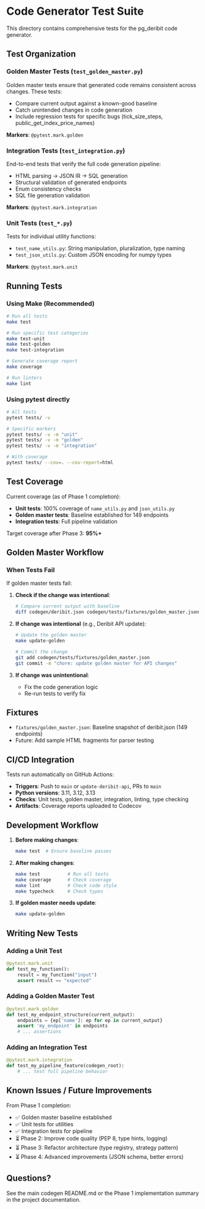 # Code Generator Test Suite

This directory contains comprehensive tests for the pg_deribit code generator.

## Test Organization

### Golden Master Tests (`test_golden_master.py`)
Golden master tests ensure that generated code remains consistent across changes. These tests:
- Compare current output against a known-good baseline
- Catch unintended changes in code generation
- Include regression tests for specific bugs (tick_size_steps, public_get_index_price_names)

**Markers**: `@pytest.mark.golden`

### Integration Tests (`test_integration.py`)
End-to-end tests that verify the full code generation pipeline:
- HTML parsing → JSON IR → SQL generation
- Structural validation of generated endpoints
- Enum consistency checks
- SQL file generation validation

**Markers**: `@pytest.mark.integration`

### Unit Tests (`test_*.py`)
Tests for individual utility functions:
- `test_name_utils.py`: String manipulation, pluralization, type naming
- `test_json_utils.py`: Custom JSON encoding for numpy types

**Markers**: `@pytest.mark.unit`

## Running Tests

### Using Make (Recommended)
```bash
# Run all tests
make test

# Run specific test categories
make test-unit
make test-golden
make test-integration

# Generate coverage report
make coverage

# Run linters
make lint
```

### Using pytest directly
```bash
# All tests
pytest tests/ -v

# Specific markers
pytest tests/ -v -m "unit"
pytest tests/ -v -m "golden"
pytest tests/ -v -m "integration"

# With coverage
pytest tests/ --cov=. --cov-report=html
```

## Test Coverage

Current coverage (as of Phase 1 completion):
- **Unit tests**: 100% coverage of `name_utils.py` and `json_utils.py`
- **Golden master tests**: Baseline established for 149 endpoints
- **Integration tests**: Full pipeline validation

Target coverage after Phase 3: **95%+**

## Golden Master Workflow

### When Tests Fail
If golden master tests fail:

1. **Check if the change was intentional**:
   ```bash
   # Compare current output with baseline
   diff codegen/deribit.json codegen/tests/fixtures/golden_master.json
   ```

2. **If change was intentional** (e.g., Deribit API update):
   ```bash
   # Update the golden master
   make update-golden

   # Commit the change
   git add codegen/tests/fixtures/golden_master.json
   git commit -m "chore: update golden master for API changes"
   ```

3. **If change was unintentional**:
   - Fix the code generation logic
   - Re-run tests to verify fix

## Fixtures

- `fixtures/golden_master.json`: Baseline snapshot of deribit.json (149 endpoints)
- Future: Add sample HTML fragments for parser testing

## CI/CD Integration

Tests run automatically on GitHub Actions:
- **Triggers**: Push to `main` or `update-deribit-api`, PRs to `main`
- **Python versions**: 3.11, 3.12, 3.13
- **Checks**: Unit tests, golden master, integration, linting, type checking
- **Artifacts**: Coverage reports uploaded to Codecov

## Development Workflow

1. **Before making changes**:
   ```bash
   make test  # Ensure baseline passes
   ```

2. **After making changes**:
   ```bash
   make test          # Run all tests
   make coverage      # Check coverage
   make lint          # Check code style
   make typecheck     # Check types
   ```

3. **If golden master needs update**:
   ```bash
   make update-golden
   ```

## Writing New Tests

### Adding a Unit Test
```python
@pytest.mark.unit
def test_my_function():
    result = my_function("input")
    assert result == "expected"
```

### Adding a Golden Master Test
```python
@pytest.mark.golden
def test_my_endpoint_structure(current_output):
    endpoints = {ep['name']: ep for ep in current_output}
    assert 'my_endpoint' in endpoints
    # ... assertions
```

### Adding an Integration Test
```python
@pytest.mark.integration
def test_my_pipeline_feature(codegen_root):
    # ... test full pipeline behavior
```

## Known Issues / Future Improvements

From Phase 1 completion:
- ✅ Golden master baseline established
- ✅ Unit tests for utilities
- ✅ Integration tests for pipeline
- ⏳ Phase 2: Improve code quality (PEP 8, type hints, logging)
- ⏳ Phase 3: Refactor architecture (type registry, strategy pattern)
- ⏳ Phase 4: Advanced improvements (JSON schema, better errors)

## Questions?

See the main codegen README.md or the Phase 1 implementation summary in the project documentation.
